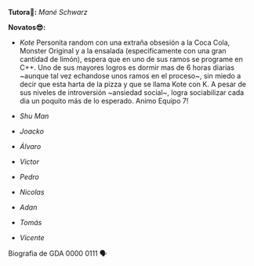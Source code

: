 **Tutora🐼:** _Mané Schwarz_

**Novatos😎:**
- _Kote_
Personita random con una extraña obsesión a la Coca Cola, Monster Original y a la ensalada (especificamente con una gran cantidad de limón), espera que en uno de sus ramos se programe en C++. Uno de sus mayores logros es dormir mas de 6 horas diarias ~aunque tal vez echandose unos ramos en el proceso~, sin miedo a decir que esta harta de la pizza y que se llama Kote con K. A pesar de sus niveles de introversión ~ansiedad social~, logra sociabilizar cada dia un poquito más de lo esperado. Animo Equipo 7!
  
- _Shu Man_
- _Joacko_
- _Álvaro_
- _Victor_
- _Pedro_
- _Nicolas_
- _Adan_
- _Tomás_
- _Vicente_

Biografia de GDA 0000 0111 🗣️
